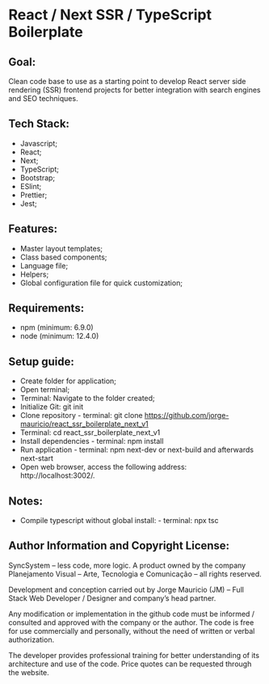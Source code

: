 # React / Next SSR / TypeScript Boilerplate

## Goal:

Clean code base to use as a starting point to develop React server side rendering (SSR) frontend projects for better integration with search engines and SEO techniques.

## Tech Stack:
- Javascript;
- React;
- Next;
- TypeScript;
- Bootstrap;
- ESlint;
- Prettier;
- Jest;

## Features:
- Master layout templates;
- Class based components;
- Language file;
- Helpers;
- Global configuration file for quick customization;

## Requirements:
- npm (minimum: 6.9.0)
- node (minimum: 12.4.0)

## Setup guide:
- Create folder for application;
- Open terminal;
- Terminal: Navigate to the folder created;
- Initialize Git: git init
- Clone repository - terminal: git clone https://github.com/jorge-mauricio/react_ssr_boilerplate_next_v1
- Terminal: cd react_ssr_boilerplate_next_v1
- Install dependencies - terminal: npm install
- Run application - terminal: npm next-dev or next-build and afterwards next-start
- Open web browser, access the following address: http://localhost:3002/. 

## Notes:
- Compile typescript without global install: - terminal: npx tsc

## Author Information and Copyright License:
SyncSystem – less code, more logic. A product owned by the company Planejamento Visual – Arte, Tecnologia e Comunicação – all rights reserved.

Development and conception carried out by Jorge Mauricio (JM) – Full Stack Web Developer / Designer and company’s head partner.

Any modification or implementation in the github code must be informed / consulted and approved with the company or the author. The code is free for use commercially and personally, without the need of written or verbal authorization. 

The developer provides professional training for better understanding of its architecture and use of the code. Price quotes can be requested through the website. 
